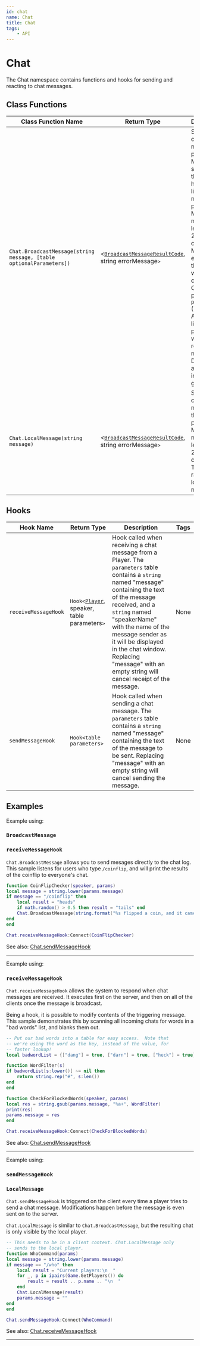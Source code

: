 ```yaml
---
id: chat
name: Chat
title: Chat
tags:
    - API
---
```


# Chat

The Chat namespace contains functions and hooks for sending and reacting to chat messages.

## Class Functions

| Class Function Name | Return Type | Description | Tags |
| -------------- | ----------- | ----------- | ---- |
| `Chat.BroadcastMessage(string message, [table optionalParameters])` | <[`BroadcastMessageResultCode`](enums.md#broadcastmessageresultcode), string errorMessage`>` | Sends a chat message to players. Messages sent from the server have a rate limit of 10 messages per second. Maximum message length is 280 characters. Messages exceeding that length will be cropped.<br />Optional parameters: `players` (Player or Array<Player>): A list of players who should receive the message. Defaults to all players in the game. | Server-Only |
| `Chat.LocalMessage(string message)` | <[`BroadcastMessageResultCode`](enums.md#broadcastmessageresultcode), string errorMessage`>` | Sends a chat message to the local player. Maximum message length is 280 characters. There is no rate limit for local messages. | Client-Only |

## Hooks

| Hook Name | Return Type | Description | Tags |
| ----- | ----------- | ----------- | ---- |
| `receiveMessageHook` | `Hook<`[`Player`](player.md), speaker, table parameters`>` | Hook called when receiving a chat message from a Player. The `parameters` table contains a `string` named "message" containing the text of the message received, and a `string` named "speakerName" with the name of the message sender as it will be displayed in the chat window. Replacing "message" with an empty string will cancel receipt of the message. | None |
| `sendMessageHook` | `Hook<table parameters>` | Hook called when sending a chat message. The `parameters` table contains a `string` named "message" containing the text of the message to be sent. Replacing "message" with an empty string will cancel sending the message. | None |

## Examples

Example using:

### `BroadcastMessage`

### `receiveMessageHook`

`Chat.BroadcastMessage` allows you to send mesages directly to the chat log. This sample listens for users who type `/coinflip`, and will print the results of the coinflip to everyone's chat.

```lua
function CoinFlipChecker(speaker, params)
local message = string.lower(params.message)
if message == "/coinflip" then
    local result = "heads"
    if math.random() > 0.5 then result = "tails" end
    Chat.BroadcastMessage(string.format("%s flipped a coin, and it came up %s!", speaker.name, result))
end
end

Chat.receiveMessageHook:Connect(CoinFlipChecker)
```

See also: [Chat.sendMessageHook](chat.md)

---

Example using:

### `receiveMessageHook`

`Chat.receiveMessageHook` allows the system to respond when chat messages are received. It executes first on the server, and then on all of the clients once the message is broadcast.

Being a hook, it is possible to modify contents of the triggering message. This sample demonstrates this by scanning all incoming chats for words in a "bad words" list, and blanks them out.

```lua
-- Put our bad words into a table for easy access.  Note that
-- we're using the word as the key, instead of the value, for
-- faster lookup!
local badwordList = {["dang"] = true, ["darn"] = true, ["heck"] = true}

function WordFilter(s)
if badwordList[s:lower()] ~= nil then
    return string.rep("#", s:len())
end
end

function CheckForBlockedWords(speaker, params)
local res = string.gsub(params.message, "%a+", WordFilter)
print(res)
params.message = res
end

Chat.receiveMessageHook:Connect(CheckForBlockedWords)
```

See also: [Chat.sendMessageHook](chat.md)

---

Example using:

### `sendMessageHook`

### `LocalMessage`

`Chat.sendMessageHook` is triggered on the client every time a player tries to send a chat message. Modifications happen before the message is even sent on to the server.

`Chat.LocalMessage` is similar to `Chat.BroadcastMessage`, but the resulting chat is only visible by the local player.

```lua
-- This needs to be in a client context. Chat.LocalMessage only
-- sends to the local player.
function WhoCommand(params)
local message = string.lower(params.message)
if message == "/who" then
    local result = "Current players:\n  "
    for _, p in ipairs(Game.GetPlayers()) do
        result = result .. p.name .. "\n  "
    end
    Chat.LocalMessage(result)
    params.message = ""
end
end

Chat.sendMessageHook:Connect(WhoCommand)
```

See also: [Chat.receiveMessageHook](chat.md)

---
